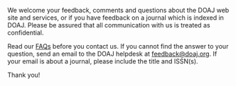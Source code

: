 We welcome your feedback, comments and questions about the DOAJ web site and services, or if you have feedback on a journal which is indexed in DOAJ. Please be assured that all communication with us is treated as confidential.

Read our [FAQs](/docs/faq/) before you contact us. If you cannot find the answer to your question, send an email to the DOAJ helpdesk at [feedback@doaj.org](mailto:feedback@doaj.org). If your email is about a journal, please include the title and ISSN(s).

Thank you!
